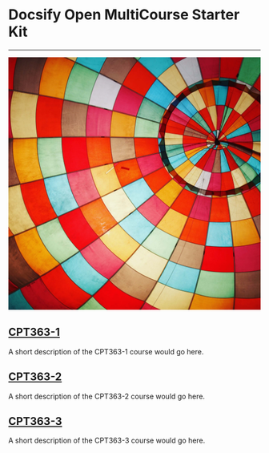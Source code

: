 # Docsify Open MultiCourse Starter Kit

---

![MultiCourse Hub](assets/images/home/diane-helentjaris-6lhOGX0EobE-unsplash.jpg ':class=banner-image')

## [CPT363-1](cpt363-1/home.md)
A short description of the CPT363-1 course would go here.

## [CPT363-2](cpt363-2/home.md)
A short description of the CPT363-2 course would go here.

## [CPT363-3](cpt363-3/home.md)
A short description of the CPT363-3 course would go here.
